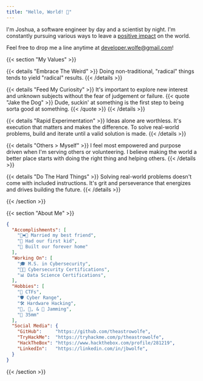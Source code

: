 ```yaml
---
title: "Hello, World! 👋"
---
```


I'm Joshua, a software engineer by day and a scientist by night. I'm constantly
pursuing various ways to leave a [positive impact][goals] on the world.

Feel free to drop me a line anytime at [developer.wolfe@gmail.com][email]!

{{< section "My Values" >}}

{{< details "Embrace The Weird" >}}
Doing non-traditional, "radical" things tends to yield "radical" results.
{{< /details >}}

{{< details "Feed My Curiosity" >}}
It's important to explore new interest and unknown subjects without the fear
of judgement or failure.
{{< quote "Jake the Dog" >}}
Dude, suckin' at something is the first step to being sorta good at something.
{{< /quote >}}
{{< /details >}}

{{< details "Rapid Experimentation" >}}
Ideas alone are worthless. It's execution that matters and makes the
difference. To solve real-world problems, build and iterate until a valid
solution is made.
{{< /details >}}

{{< details "Others > Myself" >}}
I feel most empowered and purpose driven when I'm serving others or
volunteering. I believe making the world a better place starts with doing the
right thing and helping others.
{{< /details >}}

{{< details "Do The Hard Things" >}}
Solving real-world problems doesn't come with included instructions. It's grit
and perseverance that energizes and drives building the future.
{{< /details >}}

{{< /section >}}

{{< section "About Me" >}}

```json
{
  "Accomplishments": [
    "👩‍❤️‍👨 Married my best friend",
    "👶 Had our first kid",
    "🏡 Built our forever home"
  ],
  "Working On": [
    "🎓 M.S. in Cybersecurity",
    "👨‍💻 Cybersecurity Certifications",
    "📊 Data Science Certifications",
  ],
  "Hobbies": [
    "️🦾 CTFs",
    "️🛡️ Cyber Range",
    "🛠️ Hardware Hacking",
    "🎸, 🎺, & 🎹 Jamming",
    "📸 35mm"
  ],
  "Social Media": {
    "GitHub":     "https://github.com/theastrowolfe",
    "TryHackMe":  "https://tryhackme.com/p/theastrowolfe",
    "HackTheBox": "https://www.hackthebox.com/profile/281219",
    "LinkedIn":   "https://linkedin.com/in/jbwolfe",
  }
}
```

{{< /section >}}

[email]: mailto:developer.wolfe@gmail.com
[goals]: https://www.globalgoals.org/
[github]: https://github.com/theastrowolfe
[TryHackMe]: https://tryhackme.com/p/theastrowolfe
[HackTheBox]: https://www.hackthebox.com/profile/281219
[LinkedIn]: https://linkedin.com/in/jbwolfe
